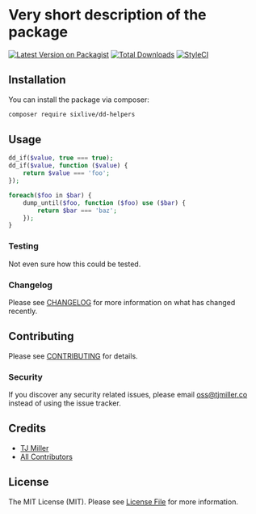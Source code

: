 # Very short description of the package

[![Latest Version on Packagist](https://img.shields.io/packagist/v/sixlive/dd-helpers.svg?style=flat-square)](https://packagist.org/packages/sixlive/dd-helpers)
[![Total Downloads](https://img.shields.io/packagist/dt/sixlive/dd-helpers.svg?style=flat-square)](https://packagist.org/packages/sixlive/dd-helpers)
[![StyleCI](https://github.styleci.io/repos/199317668/shield?branch=master)](https://github.styleci.io/repos/199317668)

## Installation

You can install the package via composer:

```bash
composer require sixlive/dd-helpers
```

## Usage

``` php
dd_if($value, true === true);
dd_if($value, function ($value) {
    return $value === 'foo';
});

foreach($foo in $bar) {
    dump_until($foo, function ($foo) use ($bar) {
        return $bar === 'baz';
    });
}
```

### Testing
Not even sure how this could be tested.

### Changelog

Please see [CHANGELOG](CHANGELOG.md) for more information on what has changed recently.

## Contributing

Please see [CONTRIBUTING](CONTRIBUTING.md) for details.

### Security

If you discover any security related issues, please email oss@tjmiller.co instead of using the issue tracker.

## Credits

- [TJ Miller](https://github.com/sixlive)
- [All Contributors](../../contributors)

## License

The MIT License (MIT). Please see [License File](LICENSE.md) for more information.

